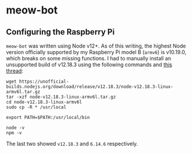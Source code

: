 # meow-bot

## Configuring the Raspberry Pi
`meow-bot` was written using Node v12+. As of this writing, the highest Node version officially supported by my Raspberry Pi model B (`armv6`) is v10.19.0, which breaks on some missing functions. I had to manually install an unsupported build of v12.18.3 using the following commands and [this thread](https://gist.github.com/davps/6c6e0ba59d023a9e3963cea4ad0fb516):
```
wget https://unofficial-builds.nodejs.org/download/release/v12.18.3/node-v12.18.3-linux-armv6l.tar.gz
tar -xzf node-v12.18.3-linux-armv6l.tar.gz
cd node-v12.18.3-linux-armv6l
sudo cp -R * /usr/local

export PATH=$PATH:/usr/local/bin

node -v
npm -v
```
The last two showed `v12.18.3` and `6.14.6` respectively.